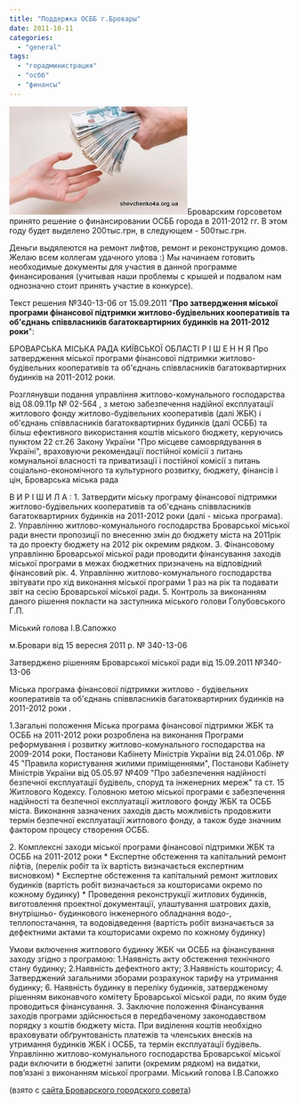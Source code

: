 ```yaml
---
title: "Поддержка ОСББ г.Бровары"
date: 2011-10-11
categories: 
  - "general"
tags: 
  - "горадминистрация"
  - "осбб"
  - "финансы"
---
```


![](/wp-content/uploads/2011/10/finance.jpg "Финансирование ОСББ г.Бровары")Броварским горсоветом принято решение о финансировании ОСББ города в 2011-2012 гг. В этом году будет выделено 200тыс.грн, в следующем - 500тыс.грн.

Деньги выдялеются на ремонт лифтов, ремонт и реконструкцию домов. Желаю всем коллегам удачного улова :) Мы начинаем готовить необходимые документы для участия в данной программе финансирования (учитывая наши проблемы с крышей и подвалом нам однозначно стоит принять участие в конкурсе).

Текст решения №340-13-06 от 15.09.2011 "**Про затвердження міської програми фінансової підтримки житлово-будівельних кооперативів та об'єднань співвласників багатоквартирних будинків на 2011-2012 роки**": <!--more-->

БРОВАРСЬКА МІСЬКА РАДА КИЇВСЬКОЇ ОБЛАСТІ Р І Ш Е Н Н Я Про затвердження міської програми фінансової підтримки житлово-будівельних кооперативів та об'єднань співвласників багатоквартирних будинків на 2011-2012 роки.

Розглянувши подання управління житлово-комунального господарства від 08.09.11р № 02-564 , з метою забезпечення надійної експлуатації житлового фонду житлово-будівельних кооперативів (далі ЖБК) і об'єднань співвласників багатоквартирних будинків (далі ОСББ) та більш ефективного використання коштів міського бюджету, керуючись пунктом 22 ст.26 Закону України "Про місцеве самоврядування в Україні", враховуючи рекомендації постійної комісії з питань комунальної власності та приватизації і постійної комісії з питань соціально-економічного та культурного розвитку, бюджету, фінансів і цін, Броварська міська рада

В И Р І Ш И Л А : 1. Затвердити міську програму фінансової підтримки житлово-будівельних кооперативів та об'єднань співвласників багатоквартирних будинків на 2011-2012 роки (далі - міська програма). 2. Управлінню житлово-комунального господарства Броварської міської ради внести пропозиції по внесенню змін до бюджету міста на 2011рік та до проекту бюджету на 2012 рік окремим рядком. 3. Фінансовому управлінню Броварської міської ради проводити фінансування заходів міської програми в межах бюджетних призначень на відповідний фінансовий рік. 4. Управлінню житлово-комунального господарства звітувати про хід виконання міської програми 1 раз на рік та подавати звіт на сесію Броварської міської ради. 5. Контроль за виконанням даного рішення покласти на заступника міського голови Голубовського Г.П.

Міський голова І.В.Сапожко

м.Бровари від 15 вересня 2011 р. № 340-13-06

Затверджено рішенням Броварської міської ради від 15.09.2011 №340-13-06

Міська програма фінансової підтримки житлово - будівельних кооперативів та об'єднань співвласників багатоквартирних будинків на 2011-2012 роки .

1.Загальні положення Міська програма фінансової підтримки ЖБК та ОСББ на 2011-2012 роки розроблена на виконання Програми реформування і розвитку житлово-комунального господарства на 2009-2014 роки, Постанови Кабінету Міністрів України від 24.01.06р. № 45 "Правила користування жилими приміщеннями", Постанови Кабінету Міністрів України від 05.05.97 №409 "Про забезпечення надійності безпечної експлуатації будівель, споруд та інженерних мереж" та ст. 15 Житлового Кодексу. Головною метою міської програми є забезпечення надійності та безпечної експлуатації житлового фонду ЖБК та ОСББ міста. Виконання зазначених заходів дасть можливість продовжити термін безпечної експлуатації житлового фонду, а також буде значним фактором процесу створення ОСББ.

2\. Комплексні заходи міської програми фінансової підтримки ЖБК та ОСББ на 2011-2012 роки \* Експертне обстеження та капітальний ремонт ліфтів, (перелік робіт та їх вартість визначається експертним висновком) \* Експертне обстеження та капітальний ремонт житлових будинків (вартість робіт визначається за кошторисами окремо по кожному будинку) \* Проведення реконструкції житлових будинків, виготовлення проектної документації, улаштування шатрових дахів, внутрішньо- будинкового інженерного обладнання водо-, теплопостачання, та водовідведення (вартість робіт визначається за дефектними актами та кошторисами окремо по кожному будинку)

Умови включення житлового будинку ЖБК чи ОСББ на фінансування заходу згідно з програмою: 1.Наявність акту обстеження технічного стану будинку; 2.Наявність дефектного акту; 3.Наявність кошторису; 4. Затверджений загальними зборами розрахунок тарифу на утримання будинку; 6. Наявність будинку в переліку будинків, затвердженому рішенням виконавчого комітету Броварської міської ради, по яким буде проводиться фінансування. 3. Заключне положення Фінансування заходів програми здійснюється в передбаченому законодавством порядку з коштів бюджету міста. При виділення коштів необхідно враховувати обґрунтованість платежів та членських внесків на утримання будинків ЖБК і ОСББ, та термін експлуатації будівель. Управлінню житлово-комунального господарства Броварської міської ради включити в бюджетні запити (окремим рядком) на видатки, пов’язані з виконанням міської програми. Міський голова І.В.Сапожко

(взято с [сайта Броварского городского совета](http://brovary.kiev.ua/index.php?option=com_content&view=article&id=4600&catid=4&Itemid=33 "Броварська міська рада"))
